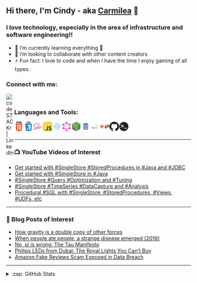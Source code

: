 
## Hi there, I'm Cindy - aka [Carmilea][website] 👋


### I love technology, especially in the area of infrastructure and software engineering!!

- 🌱 I’m currently learning everything 🤣
- 👯 I’m looking to collaborate with other content creators
- ⚡ Fun fact: I love to code and when I have the time I enjoy gaming of all types.


### Connect with me:

[<img align="left" alt="codeSTACKr | LinkedIn" width="22px" src="https://cdn.jsdelivr.net/npm/simple-icons@v3/icons/linkedin.svg" />][linkedin]

<br />

### Languages and Tools:

<img align="left" alt="HTML5" width="26px" src="https://raw.githubusercontent.com/github/explore/80688e429a7d4ef2fca1e82350fe8e3517d3494d/topics/html/html.png" />
<img align="left" alt="CSS3" width="26px" src="https://raw.githubusercontent.com/github/explore/80688e429a7d4ef2fca1e82350fe8e3517d3494d/topics/css/css.png" />
<img align="left" alt="Sass" width="26px" src="https://raw.githubusercontent.com/github/explore/80688e429a7d4ef2fca1e82350fe8e3517d3494d/topics/sass/sass.png" />
<img align="left" alt="JavaScript" width="26px" src="https://raw.githubusercontent.com/github/explore/80688e429a7d4ef2fca1e82350fe8e3517d3494d/topics/javascript/javascript.png" />
<img align="left" alt="React" width="26px" src="https://raw.githubusercontent.com/github/explore/80688e429a7d4ef2fca1e82350fe8e3517d3494d/topics/react/react.png" />
<img align="left" alt="GraphQL" width="26px" src="https://raw.githubusercontent.com/github/explore/80688e429a7d4ef2fca1e82350fe8e3517d3494d/topics/graphql/graphql.png" />
<img align="left" alt="Node.js" width="26px" src="https://raw.githubusercontent.com/github/explore/80688e429a7d4ef2fca1e82350fe8e3517d3494d/topics/nodejs/nodejs.png" />
<img align="left" alt="SQL" width="26px" src="https://raw.githubusercontent.com/github/explore/80688e429a7d4ef2fca1e82350fe8e3517d3494d/topics/sql/sql.png" />
<img align="left" alt="MySQL" width="26px" src="https://raw.githubusercontent.com/github/explore/80688e429a7d4ef2fca1e82350fe8e3517d3494d/topics/mysql/mysql.png" />
<img align="left" alt="Git" width="26px" src="https://raw.githubusercontent.com/github/explore/80688e429a7d4ef2fca1e82350fe8e3517d3494d/topics/git/git.png" />
<img align="left" alt="GitHub" width="26px" src="https://raw.githubusercontent.com/github/explore/78df643247d429f6cc873026c0622819ad797942/topics/github/github.png" />
<img align="left" alt="Terminal" width="26px" src="https://raw.githubusercontent.com/github/explore/80688e429a7d4ef2fca1e82350fe8e3517d3494d/topics/terminal/terminal.png" />

<br />
<br />

---

### 📺  YouTube Videos of Interest

<!-- YOUTUBE:START -->
- [Get started with #SingleStore #StoredProcedures in #Java and #JDBC](https://www.youtube.com/watch?v=6coWxZFMJCQ)
- [Get started with #SingleStore in #Java](https://www.youtube.com/watch?v=5lrChcV7-Ac)
- [#SingleStore #Query #Optimization and #Tuning](https://www.youtube.com/watch?v=MDT_3uI3KBg)
- [#SingleStore #TimeSeries #DataCapture and #Analysis](https://www.youtube.com/watch?v=EEjZPuXx_eM)
- [Procedural #SQL with #SingleStore: #StoredProcedures, #Views, #UDFs, etc](https://www.youtube.com/watch?v=iVbuXHAmZp0)
<!-- YOUTUBE:END -->


---

### 📕  Blog Posts of Interest

<!-- BLOG-POST-LIST:START -->
- [How gravity is a double copy of other forces](https://www.quantamagazine.org/how-gravity-is-a-double-copy-of-other-forces-20210504/)
- [When people ate people, a strange disease emerged (2016)](https://www.npr.org/sections/thesalt/2016/09/06/482952588/when-people-ate-people-a-strange-disease-emerged)
- [No, pi is wrong: The Tau Manifesto](https://tauday.com/tau-manifesto)
- [Philips LEDs from Dubai: The Royal Lights You Can’t Buy](https://hackaday.com/2021/01/17/leds-from-dubai-the-royal-lights-you-cant-buy/)
- [Amazon Fake Reviews Scam Exposed in Data Breach](https://www.safetydetectives.com/blog/amazon-reviews-leak-report/?__cf_chl_jschl_tk__=68d94aa744d175209f58f23d7a8d1abe537a992b-1620518228-0-AWKYMKnGGipF08ctlTZysfv1gJ-4yzWNRWiePdEd6U7ViOaOx_LvUy2xTpYuQErklma2AP-B6lSO6IKhKTgdGycTuK37qz0QvaMMhlBGVgLs8ozveTJ5-BGNgBO4akiWlFYxLo3GernZBW6NpFbvWIWb7yargGHoi1KtAQYTo5PQuL-sOZk_r5LezxO1EqmoxJTzrF_9uvOeltNAlvKIyxtwfe-CQsuMPzZ9kuArNoZxK0W9zySjtceJ3z0nU7vP1hOkcGvKo9detAnqItSuRq4MuJRP88qDnCnhmv9qYn7MaFK6Sn0a1EZ0g37_znY3i2dUncalNvxyagkbtW2SXyLNIOXYCKnOBU6NAjrSsi-TtjyuRJCeoCYWOCvHf-2EYDn59rMUr319deKBCmumHbu5L4t1GV2DEEHXYGj6iGmzex9lacF3lPbcrX5vDnvNNjIbb2v9Kg0D8r9wbcyFEVD4MbED7QCu6Z-sw9OWHUHizQHeWlQ5W8T0fqjrYuRbww)
<!-- BLOG-POST-LIST:END -->

---

<details>
  <summary>:zap: GitHub Stats</summary>
  <img align='left' alt='Carmilea's github stats' src='https://github-readme-stats.vercel.app/api?username=carmilea&show_icons=true&hide_border=true' />
</details>

[website]: https://memsql.com
[linkedin]: https://www.linkedin.com/in/cindy-parker






<!--### Hi there 👋

**carmilea/carmilea** is a ✨ _special_ ✨ repository because its `README.md` (this file) appears on your GitHub profile.

Here are some ideas to get you started:

- 🔭 I’m currently working on ...
- 🌱 I’m currently learning ...
- 👯 I’m looking to collaborate on ...
- 🤔 I’m looking for help with ...
- 💬 Ask me about ...
- 📫 How to reach me: ...
- 😄 Pronouns: ...
- ⚡ Fun fact: ...
-->
